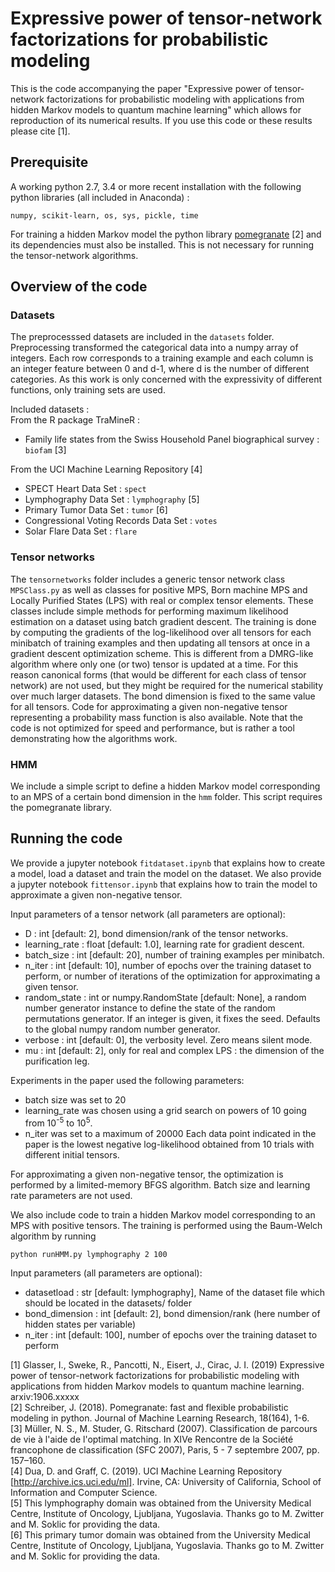 # Expressive power of tensor-network factorizations for probabilistic modeling
This is the code accompanying the paper "Expressive power of tensor-network factorizations for probabilistic modeling with applications from hidden Markov models to quantum machine learning" which allows for reproduction of its numerical results. If you use this code or these results please cite [1].

## Prerequisite
A working python 2.7, 3.4 or more recent installation with the following python libraries (all included in Anaconda) :
```
numpy, scikit-learn, os, sys, pickle, time
```
For training a hidden Markov model the python library [pomegranate](https://github.com/jmschrei/pomegranate) [2] and its dependencies must also be installed. This is not necessary for running the tensor-network algorithms.

## Overview of the code
### Datasets
The preprocesssed datasets are included in the `datasets` folder. 
Preprocessing transformed the categorical data into a numpy array of integers. Each row corresponds to a training example and each column is an integer feature between 0 and d-1, where d is the number of different categories. As this work is only concerned with the expressivity of different functions, only training sets are used.

Included datasets :  
From the R package TraMineR :  
- Family life states from the Swiss Household Panel biographical survey : `biofam` [3]

From the UCI Machine Learning Repository [4]  
- SPECT Heart Data Set : `spect`
- Lymphography Data Set : `lymphography` [5]
- Primary Tumor Data Set : `tumor` [6]
- Congressional Voting Records Data Set : `votes`
- Solar Flare Data Set : `flare`

### Tensor networks
The `tensornetworks` folder includes a generic tensor network class `MPSClass.py` as well as classes for positive MPS, Born machine MPS and Locally Purified States (LPS) with real or complex tensor elements. These classes include simple methods for performing maximum likelihood estimation on a dataset using batch gradient descent. The training is done by computing the gradients of the log-likelihood over all tensors for each minibatch of training examples and then updating all tensors at once in a gradient descent optimization scheme. This is different from a DMRG-like algorithm where only one (or two) tensor is updated at a time. For this reason canonical forms (that would be different for each class of tensor network) are not used, but they might be required for the numerical stability over much larger datasets. The bond dimension is fixed to the same value for all tensors. Code for approximating a given non-negative tensor representing a probability mass function is also available. Note that the code is not optimized for speed and performance, but is rather a tool demonstrating how the algorithms work.

### HMM
We include a simple script to define a hidden Markov model corresponding to an MPS of a certain bond dimension in the `hmm` folder. This script requires the pomegranate library.

## Running the code
We provide a jupyter notebook `fitdataset.ipynb` that explains how to create a model, load a dataset and train the model on the dataset. We also provide a jupyter notebook `fittensor.ipynb` that explains how to train the model to approximate a given non-negative tensor.

Input parameters of a tensor network (all parameters are optional):
- D : int [default: 2], bond dimension/rank of the tensor networks.
- learning_rate : float [default: 1.0], learning rate for gradient descent.
- batch_size : int [default: 20], number of training examples per minibatch.
- n_iter : int [default: 10], number of epochs over the training dataset to perform, or number of iterations of the optimization for approximating a given tensor.
- random_state : int or numpy.RandomState [default: None], a random number generator instance to define the state of the random permutations generator. If an integer is given, it fixes the seed. Defaults to the global numpy random number generator.
- verbose : int [default: 0], the verbosity level. Zero means silent mode.
- mu : int [default: 2], only for real and complex LPS : the dimension of the purification leg.

Experiments in the paper used the following parameters:
- batch size was set to 20
- learning_rate was chosen using a grid search on powers of 10 going from 10<sup>-5</sup> to 10<sup>5</sup>.
- n_iter was set to a maximum of 20000
Each data point indicated in the paper is the lowest negative log-likelihood obtained from 10 trials with different initial tensors.

For approximating a given non-negative tensor, the optimization is performed by a limited-memory BFGS algorithm. Batch size and learning rate parameters are not used.

We also include code to train a hidden Markov model corresponding to an MPS with positive tensors. The training is performed using the Baum-Welch algorithm by running
```
python runHMM.py lymphography 2 100
```
Input parameters (all parameters are optional):
- datasetload : str [default: lymphography], Name of the dataset file which should be located in the datasets/ folder
- bond_dimension : int [default: 2], bond dimension/rank (here number of hidden states per variable)
- n_iter : int [default: 100], number of epochs over the training dataset to perform

[1] Glasser, I., Sweke, R., Pancotti, N., Eisert, J., Cirac, J. I. (2019) Expressive power of tensor-network factorizations for probabilistic modeling with applications from hidden Markov models to quantum machine learning. arxiv:1906.xxxxx  
[2] Schreiber, J. (2018). Pomegranate: fast and flexible probabilistic modeling in python. Journal of Machine Learning Research, 18(164), 1-6.  
[3] Müller, N. S., M. Studer, G. Ritschard (2007). Classification de parcours de vie à l'aide de l'optimal matching. In XIVe Rencontre de la Société francophone de classification (SFC 2007), Paris, 5 - 7 septembre 2007, pp. 157–160.  
[4] Dua, D. and Graff, C. (2019). UCI Machine Learning Repository [http://archive.ics.uci.edu/ml]. Irvine, CA: University of California, School of Information and Computer Science.  
[5] This lymphography domain was obtained from the University Medical Centre, Institute of Oncology, Ljubljana, Yugoslavia. Thanks go to M. Zwitter and M. Soklic for providing the data.  
[6] This primary tumor domain was obtained from the University Medical Centre, Institute of Oncology, Ljubljana, Yugoslavia. Thanks go to M. Zwitter and M. Soklic for providing the data.  
